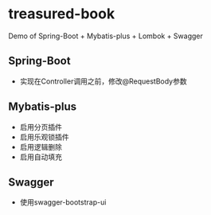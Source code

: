 # treasured-book

Demo of Spring-Boot + Mybatis-plus + Lombok + Swagger

## Spring-Boot

- 实现在Controller调用之前，修改@RequestBody参数

## Mybatis-plus

- 启用分页插件
- 启用乐观锁插件
- 启用逻辑删除
- 启用自动填充

## Swagger

- 使用swagger-bootstrap-ui

